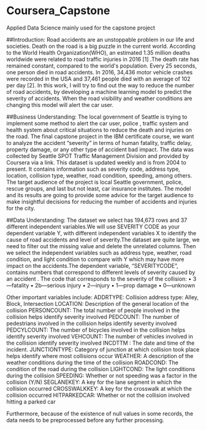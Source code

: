 # Coursera_Capstone
Applied Data Science mainly used for the capstone project

##Introduction:
Road accidents are an unstoppable problem in our life and societies. Death on the road is a big puzzle in the current world. According to the World Health Organization(WHO), an estimated 1.35 million deaths worldwide were related to road traffic injuries in 2016 [1] .The death rate  has remained constant, compared to the world's population. Every 25 seconds, one person died in road accidents. In  2016, 34,436 motor vehicle crashes were recorded in the USA and 37,461 people died with an average of 102 per day [2].
In this work, I will try to find out the way to reduce the number of road accidents, by developing a machine learning model to predict the severity of accidents. When the road visibility and weather conditions are changing this model will alert the car user.


##Business Understanding:
The local government of Seattle is trying to implement some method to alert the car user, police , traffic system and health system about critical situations to reduce the death and injuries on the road.
The final capstone project in the IBM certificate course, we want to analyze the accident “severity” in terms of human fatality, traffic delay, property damage, or any other type of accident bad impact. The data was collected by Seattle SPOT Traffic Management Division and provided by Coursera via a link. This dataset is updated weekly and is from 2004 to present. It contains information such as severity code, address type, location, collision type, weather, road condition, speeding, among others.
The target audience of the project is local Seattle government, police, rescue groups, and last but not least, car insurance institutes. The model and its results are going to provide some advice for the target audience to make insightful decisions for reducing the number of accidents and injuries for the city.

##Data Understanding:
The dataset we select has 194,673 rows and 37 different independent variables.We will use SEVERITY CODE as your dependent variable Y, with different independent variables X to identify the cause of road accidents and level of severity.The dataset are quite large, we need to filter out the missing value and delete the unrelated columns. Then we select the independent variables such as address type, weather, road condition, and light condition to compare with Y which may have more impact on the accidents.The dependent variable, “SEVERITYCODE”, contains numbers that correspond to different levels of severity caused by an accident .
The code that corresponds to the severity of the collision:
• 3—fatality
• 2b—serious injury
• 2—injury
• 1—prop damage
• 0—unknown


Other important variables include:
ADDRTYPE: Collision address type: Alley, Block, Intersection
LOCATION: Description of the general location of the collision
PERSONCOUNT: The total number of people involved in the collision helps identify severity involved
PEDCOUNT: The number of pedestrians involved in the collision helps identify severity involved
 PEDCYLCOUNT: The number of bicycles involved in the collision helps identify severity involved
VEHCOUNT: The number of vehicles involved in the collision identify severity involved
INCDTTM : The date and time of the incident.
JUNCTIONTYPE: Category of junction at which collision took place helps identify where most collisions occur
WEATHER: A description of the weather conditions during the time of the collision
ROADCOND: The condition of the road during the collision
LIGHTCOND: The light conditions during the collision
SPEEDING: Whether or not speeding was a factor in the collision (Y/N)
SEGLANEKEY: A key for the lane segment in which the collision occurred
CROSSWALKKEY: A key for the crosswalk at which the collision occurred
HITPARKEDCAR: Whether or not the collision involved hitting a parked car


Furthermore, because of the existence of null values in some records, the data needs to be preprocessed before any further processing.

